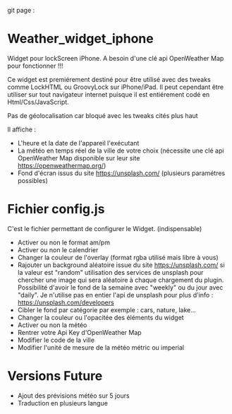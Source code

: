 git page : 

# Weather_widget_iphone
Widget pour lockScreen iPhone. A besoin d'une clé api OpenWeather Map pour fonctionner !!!

Ce widget est premiérement destiné pour être utilisé avec des tweaks comme LockHTML ou GroovyLock sur iPhone/iPad.
Il peut cependant être utiliser sur tout navigateur internet puisque il est entiérement codé en Html/Css/JavaScript.

Pas de géolocalisation car bloqué avec les tweaks cités plus haut

Il affiche : 
  - L'heure et la date de l'appareil l'exécutant
  - La météo en temps réel de la ville de votre choix (nécessite une clé api OpenWeather Map disponible sur leur site https://openweathermap.org/)
  - Fond d'écran issus du site https://unsplash.com/ (plusieurs paramétres possibles)
  
  # Fichier config.js
  
C'est le fichier permettant de configurer le Widget. (indispensable)
 - Activer ou non le format am/pm
 - Activer ou non le calendrier
 - Changer la couleur de l'overlay (format rgba utilisé mais libre à vous)
 - Rajouter un background aléatoire issue du site https://unsplash.com/ si la valeur est "random" utilisation des services de unsplash pour chercher une image qui sera aléatoire à chaque chargement du plugin. Possibilité d'avoir le fond de la semaine avec "weekly" ou du jour avec "daily". Je n'utilise pas en entier l'api de unsplash pour plus d'info : https://unsplash.com/developers
 - Cibler le fond par catégorie par exemple : cars, nature, lake...
 - Changer la couleur ou l'opacitée des éléments du widget
 - Activer ou non la météo
 - Rentrer votre Api Key d'OpenWeather Map
 - Modifier le code de la ville
 - Modifier l'unité de mesure de la météo métric ou imperial

# Versions Future
- Ajout des prévisions météo sur 5 jours
- Traduction en plusieurs langue
